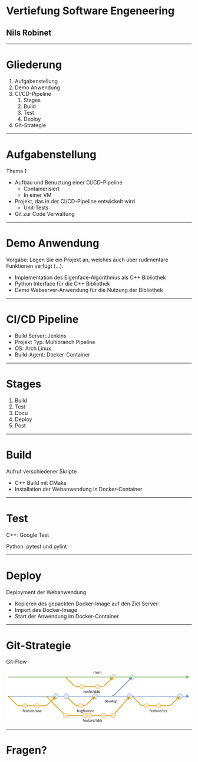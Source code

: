 <!--
theme: default
paginate: true
-->

# Vertiefung Software Engeneering
## Nils Robinet

---

# Gliederung

1. Aufgabenstellung
2. Demo Anwendung
3. CI/CD-Pipeline
    1. Stages
    1. Build
    2. Test
    2. Deploy
4. Git-Strategie

---

# Aufgabenstellung

Thema 1

- Aufbau und Benuztung einer CI/CD-Pipeline
    - Containerisiert
    - In einer VM
- Projekt, das in der CI/CD-Pipeline entwickelt wird
    - Unit-Tests
- Git zur Code Verwaltung

---

# Demo Anwendung

Vorgabe: Legen Sie ein Projekt an, welches auch über rudimentäre Funktionen verfügt (...).

- Implementation des Eigenface-Algorithmus als C++ Bibliothek
- Python Interface für die C++ Bibliothek
- Demo Webserver-Anwendung für die Nutzung der Bibliothek

---

# CI/CD Pipeline

- Build Server: Jenkins
- Projekt Typ: Multibranch Pipeline
- OS: Arch Linux
- Build-Agent: Docker-Container

---

# Stages

1. Build
2. Test
2. Docu
4. Deploy
5. Post

---

# Build

Aufruf verschiedener Skripte

- C++ Build mit CMake
- Installation der Webanwendung in Docker-Container

---

# Test

C++: Google Test

Python: pytest und pylint

---

# Deploy

Deployment der Webanwendung

- Kopieren des gepackten Docker-Image auf den Ziel Server
- Import des Docker-Image
- Start der Anwendung im Docker-Container

---

# Git-Strategie

Git-Flow

![width 600px](../ausarbeitung/res/branching_scheme.drawio.png)

---

# Fragen?
